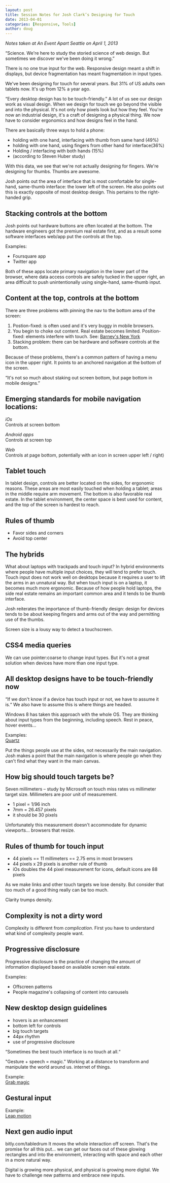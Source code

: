 ```yaml
---
layout: post
title: Session Notes for Josh Clark’s Designing for Touch
date: 2013-04-01
categories: [Responsive, Tools]
author: doug
---
```

*Notes taken at An Event Apart Seattle on April 1, 2013*

“Science. We're here to study the storied science of web design. But sometimes we discover we've been doing it wrong.”

There is no one true input for the web. Responsive design meant a shift in displays, but device fragmentation has meant fragmentation in input types.

We've been designing for touch for several years. But 31% of US adults own tablets now. It's up from 12% a year ago. <!-- more -->

“Every desktop design has to be touch-friendly.” A lot of us see our design work as visual design. When we design for touch we go beyond the visible and into the physical. It's not only how pixels look but how they feel. You're now an industrial design, it's a craft of designing a physical thing. We now have to consider ergonomics and how designs feel in the hand.

There are basically three ways to hold a phone:  

- holding with one hand, interfacing with thumb from same hand (49%)  
- holding with one hand, using fingers from other hand for interface(36%)  
- Holding / interfacing with both hands (15%)  
- (according to Steven Huber study)

With this data, we see that we're not actually designing for fingers. We're designing for thumbs. Thumbs are awesome.

Josh points out the area of interface that is most comfortable for single-hand, same-thumb interface: the lower left of the screen. He also points out this is exactly opposite of most desktop design. This pertains to the right-handed grip.

## Stacking controls at the bottom

Josh points out hardware buttons are often located at the bottom. The hardware engineers got the premium real estate first, and as a result some software interfaces web/app put the controls at the top. 

Examples:

- Foursquare app
- Twitter app

Both of these apps locate primary navigation in the lower part of the browser, where data access controls are safely tucked in the upper right, an area difficult to push unintentionally using  single-hand, same-thumb input.

##  Content at the top, controls at the bottom

There are three problems with pinning the nav to the bottom area of the screen:  

1. Postion-fixed: is often used and it's very buggy in mobile browsers.  
2. You begin to choke out content. Real estate becomes limited. Position-fixed: elements interfere with touch. See: [Barney's New York](http://www.barneys.com/on/demandware.store/Sites-BNY-Site/default/Home-Show)
3. Stacking problem: there can be hardware and software controls at the bottom. 

Because of these problems, there's a common pattern of having a menu icon in the upper right. It points to an anchored navigation at the bottom of the screen. 

“It's not so much about staking out screen bottom, but page bottom in mobile designs.”  

## Emerging standards for mobile navigation locations:

*iOs*  
Controls at screen bottom

*Android apps*  
Controls at screen top

*Web*  
Controls at page bottom, potentially with an icon in screen upper left / right)

## Tablet touch
In tablet design, controls are better located on the sides, for ergonomic reasons. These areas are most easily touched when holding a tablet; areas in the middle require arm movement. The bottom is also favorable real estate. In the tablet environment, the center space is best used for content, and the top of the screen is hardest to reach. 

## Rules of thumb

- Favor sides and corners  
- Avoid top center  

## The hybrids

What about laptops with trackpads and touch input? In hybrid environments where people have multiple input choices, they will tend to prefer touch. Touch input does not work well on desktops because it requires a user to lift the arms in an unnatural way. But when touch input is on a laptop, it becomes much more ergonomic. Because of how people hold laptops, the side real estate remains an important common area and it tends to be thumb interface.

Josh reiterates the importance of thumb-friendly design: design for devices tends to be about keeping fingers and arms out of the way and permitting use of the thumbs.

Screen size is a lousy way to detect a touchscreen.

## CSS4 media queries

We can use pointer:coarse to change input types. But it's not a great solution when devices have more than one input type.

## All desktop designs have to be touch-friendly now

“If we don't know if a device has touch input or not, we have to assume it is.“ We also have to assume this is where things are headed.

Windows 8 has taken this approach with the whole OS. They are thinking about input types from the beginning, including speech. Rest in peace, hover events…  

Examples:  
[Quartz](quartz.com)  

Put the things people use at the sides, not necessarily the main navigation. Josh makes a point that the main navigation is where people go when they can't find what they want in the main canvas. 

## How big should touch targets be?

Seven millimeters – study by Microsoft on touch miss rates vs millimeter target size. Millimeters are poor unit of measurement.

- 1 pixel = 1/96 inch  
- 7mm = 26.457 pixels  
- it should be 30 pixels  

Unfortunately this measurement doesn't accommodate for dynamic viewports… browsers that resize.  

## Rules of thumb for touch input

- 44 pixels == 11 millimeters == 2.75 ems in most browsers  
- 44 pixels x 29 pixels is another rule of thumb  
- iOs doubles the 44 pixel measurement for icons, default icons are 88 pixels

As we make links and other touch targets we lose density. But consider that too much of a good thing really can be too much.

Clarity trumps density.  

## Complexity is not a dirty word

Complexity is different from *complication*. First you have to understand what kind of complexity people want.

## Progressive disclosure

Progressive disclosure is the practice of changing the amount of information displayed based on available screen real estate. 

Examples:
- Offscreen patterns
- People magazine's collapsing of content into carousels

## New desktop design guidelines

- hovers is an enhancement
- bottom left for controls
- big touch targets
- 44px rhythm
- use of progressive disclosure

“Sometimes the best touch interface is no touch at all.“

"Gesture + speech  = magic." Working at a distance to transform and manipulate the world around us. internet of things. 

Example:  
[Grab magic](http://www.youtube.com/watch?v=eYveEdhTgBs)

## Gestural input

Example:  
[Leap motion](https://www.leapmotion.com/)  

## Next gen audio input

bitly.com/tabledrum
It moves the whole interaction off screen. That's the promise for all this put… we can get our faces out of these glowing rectangles and into the environment, interacting with space and each other in a more natural way.

Digital is growing more physical, and physical is growing more digital. We have to challenge new patterns and embrace new inputs.
